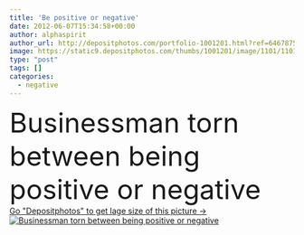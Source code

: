 ```yaml
---
title: 'Be positive or negative'
date: 2012-06-07T15:34:58+00:00
author: alphaspirit
author_url: http://depositphotos.com/portfolio-1001201.html?ref=64678756
image: https://static9.depositphotos.com/thumbs/1001201/image/1101/11019194/api_thumb_450.jpg?forcejpeg=true
type: "post"
tags: []
categories: 
  - negative
---
```

<div aling="center">
            <font size="60"> Businessman torn between being positive or negative</font>   
</div>
<div>
    <a href='https://depositphotos.com/11019194/stock-photo-be-positive-or-negative.html?ref=64678756' target=_blank > Go "Depositphotos" to get lage size of this picture ->
        <img href='https://depositphotos.com/11019194/stock-photo-be-positive-or-negative.html?ref=64678756' src='https://static9.depositphotos.com/1001201/1101/i/950/depositphotos_11019194-stock-photo-be-positive-or-negative.jpg?forcejpeg=true' alt='Businessman torn between being positive or negative' >
    </a>
</div>
